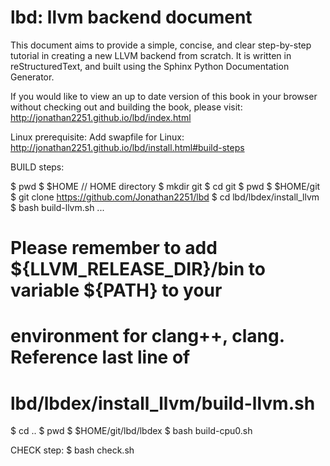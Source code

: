 lbd: llvm backend document
===========================

This document aims to provide a simple, concise, and clear step-by-step 
tutorial in creating a new LLVM backend from scratch. 
It is written in reStructuredText, and built using the Sphinx Python 
Documentation Generator.

If you would like to view an up to date version of this book in your 
browser without checking out and building the book, please visit: 
http://jonathan2251.github.io/lbd/index.html

Linux prerequisite:
Add swapfile for Linux: http://jonathan2251.github.io/lbd/install.html#build-steps

BUILD steps:

$ pwd
$ $HOME  // HOME directory
$ mkdir git
$ cd git
$ pwd
$ $HOME/git
$ git clone https://github.com/Jonathan2251/lbd
$ cd lbd/lbdex/install_llvm
$ bash build-llvm.sh
...
# Please remember to add ${LLVM_RELEASE_DIR}/bin to variable ${PATH} to your
# environment for clang++, clang. Reference last line of 
# lbd/lbdex/install_llvm/build-llvm.sh

$ cd ..
$ pwd
$ $HOME/git/lbd/lbdex
$ bash build-cpu0.sh

CHECK step:
$ bash check.sh
